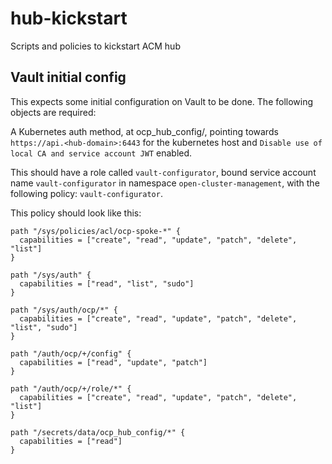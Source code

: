 # hub-kickstart
Scripts and policies to kickstart ACM hub


## Vault initial config

This expects some initial configuration on Vault to be done. The following objects are required:

A Kubernetes auth method, at ocp_hub_config/, pointing towards `https://api.<hub-domain>:6443` for the kubernetes host and `Disable use of local CA and service account JWT` enabled.

This should have a role called `vault-configurator`, bound service account name `vault-configurator` in namespace `open-cluster-management`, with the following policy: `vault-configurator`.

This policy should look like this:

```hcl
path "/sys/policies/acl/ocp-spoke-*" {
  capabilities = ["create", "read", "update", "patch", "delete", "list"]
}

path "/sys/auth" {
  capabilities = ["read", "list", "sudo"]
}

path "/sys/auth/ocp/*" {
  capabilities = ["create", "read", "update", "patch", "delete", "list", "sudo"]
}

path "/auth/ocp/+/config" {
  capabilities = ["read", "update", "patch"]
}

path "/auth/ocp/+/role/*" {
  capabilities = ["create", "read", "update", "patch", "delete", "list"]
}

path "/secrets/data/ocp_hub_config/*" {
  capabilities = ["read"]
}
```
